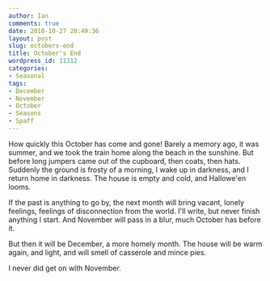 ```yaml
---
author: Ian
comments: true
date: 2010-10-27 20:49:36
layout: post
slug: octobers-end
title: October's End
wordpress_id: 11312
categories:
- Seasonal
tags:
- December
- November
- October
- Seasons
- Spaff
---
```


How quickly this October has come and gone!  Barely a memory ago, it was summer, and we took the train home along the beach in the sunshine.  But before long jumpers came out of the cupboard, then coats, then hats.  Suddenly the ground is frosty of a morning, I wake up in darkness, and I return home in darkness.  The house is empty and cold, and Hallowe'en looms.

If the past is anything to go by, the next month will bring vacant, lonely feelings, feelings of disconnection from the world.  I'll write, but never finish anything I start.  And November will pass in a blur, much October has before it.

But then it will be December, a more homely month.  The house will be warm again, and light, and will smell of casserole and mince pies.

I never did get on with November.
